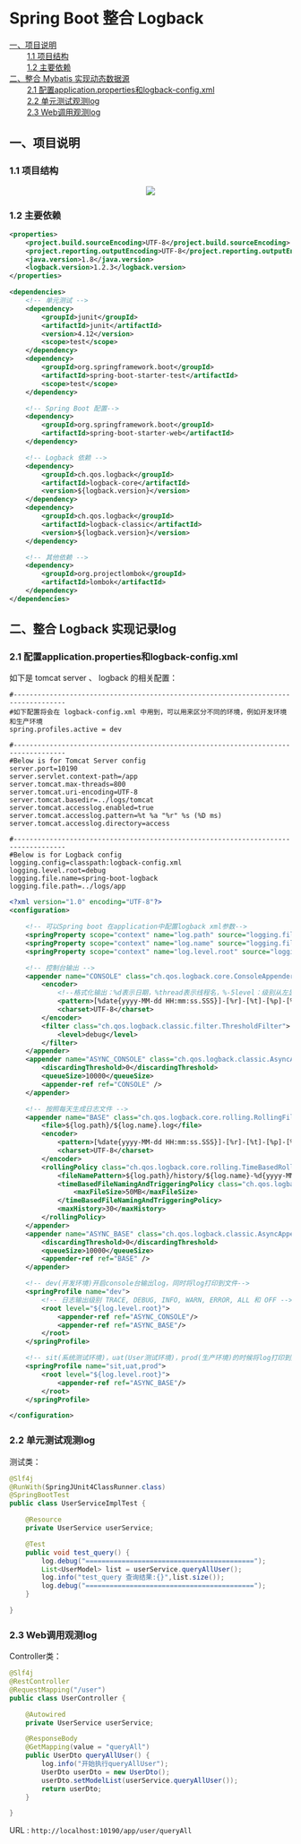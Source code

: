 # Spring Boot 整合 Logback


<nav>
<a href="#一项目说明">一、项目说明</a><br/>
&nbsp;&nbsp;&nbsp;&nbsp;&nbsp;&nbsp;&nbsp;&nbsp;<a href="#11-项目结构">1.1 项目结构</a><br/>
&nbsp;&nbsp;&nbsp;&nbsp;&nbsp;&nbsp;&nbsp;&nbsp;<a href="#12-主要依赖">1.2 主要依赖</a><br/>
<a href="#二整合-Mybatis 实现动态数据源">二、整合 Mybatis 实现动态数据源</a><br/>
&nbsp;&nbsp;&nbsp;&nbsp;&nbsp;&nbsp;&nbsp;&nbsp;<a href="#21-配置application.properties和logback-config.xml">2.1 配置application.properties和logback-config.xml</a><br/>
&nbsp;&nbsp;&nbsp;&nbsp;&nbsp;&nbsp;&nbsp;&nbsp;<a href="#22-单元测试观测log">2.2 单元测试观测log</a><br/>
&nbsp;&nbsp;&nbsp;&nbsp;&nbsp;&nbsp;&nbsp;&nbsp;<a href="#23-Web调用观测log">2.3 Web调用观测log</a><br/>
</nav>

## 一、项目说明

### 1.1 项目结构

<div align="center"> <img src="https://github.com/GitHubForFrank/spring-all-demos/blob/master/00-materials/images/spring-boot-logback/project-structure.png"/> </div>

### 1.2 主要依赖

```xml
<properties>
	<project.build.sourceEncoding>UTF-8</project.build.sourceEncoding>
	<project.reporting.outputEncoding>UTF-8</project.reporting.outputEncoding>
	<java.version>1.8</java.version>
	<logback.version>1.2.3</logback.version>
</properties>

<dependencies>
	<!-- 单元测试 -->
	<dependency>
		<groupId>junit</groupId>
		<artifactId>junit</artifactId>
		<version>4.12</version>
		<scope>test</scope>
	</dependency>
	<dependency>
		<groupId>org.springframework.boot</groupId>
		<artifactId>spring-boot-starter-test</artifactId>
		<scope>test</scope>
	</dependency>

	<!-- Spring Boot 配置-->
	<dependency>
		<groupId>org.springframework.boot</groupId>
		<artifactId>spring-boot-starter-web</artifactId>
	</dependency>

	<!-- Logback 依赖 -->
	<dependency>
		<groupId>ch.qos.logback</groupId>
		<artifactId>logback-core</artifactId>
		<version>${logback.version}</version>
	</dependency>
	<dependency>
		<groupId>ch.qos.logback</groupId>
		<artifactId>logback-classic</artifactId>
		<version>${logback.version}</version>
	</dependency>

	<!-- 其他依赖 -->
	<dependency>
		<groupId>org.projectlombok</groupId>
		<artifactId>lombok</artifactId>
	</dependency>
</dependencies>
```


## 二、整合 Logback 实现记录log

### 2.1 配置application.properties和logback-config.xml

如下是 tomcat server 、 logback 的相关配置：

```properties
#-----------------------------------------------------------------------------------
#如下配置将会在 logback-config.xml 中用到，可以用来区分不同的环境，例如开发环境和生产环境
spring.profiles.active = dev

#-----------------------------------------------------------------------------------
#Below is for Tomcat Server config
server.port=10190
server.servlet.context-path=/app
server.tomcat.max-threads=800
server.tomcat.uri-encoding=UTF-8
server.tomcat.basedir=../logs/tomcat
server.tomcat.accesslog.enabled=true
server.tomcat.accesslog.pattern=%t %a "%r" %s (%D ms)
server.tomcat.accesslog.directory=access

#-----------------------------------------------------------------------------------
#Below is for Logback config
logging.config=classpath:logback-config.xml
logging.level.root=debug
logging.file.name=spring-boot-logback
logging.file.path=../logs/app
```

```xml
<?xml version="1.0" encoding="UTF-8"?>
<configuration>

    <!-- 可以Spring boot 在application中配置logback xml参数-->
    <springProperty scope="context" name="log.path" source="logging.file.path"/>
    <springProperty scope="context" name="log.name" source="logging.file.name"/>
    <springProperty scope="context" name="log.level.root" source="logging.level.root"/>

    <!-- 控制台输出 -->
    <appender name="CONSOLE" class="ch.qos.logback.core.ConsoleAppender">
        <encoder>
            <!--格式化输出：%d表示日期，%thread表示线程名，%-5level：级别从左显示5个字符宽度%msg：日志消息，%n是换行符-->
            <pattern>[%date{yyyy-MM-dd HH:mm:ss.SSS}]-[%r]-[%t]-[%p]-[%logger] %.-10000m%n</pattern>
            <charset>UTF-8</charset>
        </encoder>
        <filter class="ch.qos.logback.classic.filter.ThresholdFilter">
            <level>debug</level>
        </filter>
    </appender>
    <appender name="ASYNC_CONSOLE" class="ch.qos.logback.classic.AsyncAppender">
        <discardingThreshold>0</discardingThreshold>
        <queueSize>10000</queueSize>
        <appender-ref ref="CONSOLE" />
    </appender>

    <!-- 按照每天生成日志文件 -->
    <appender name="BASE" class="ch.qos.logback.core.rolling.RollingFileAppender">
        <file>${log.path}/${log.name}.log</file>
        <encoder>
            <pattern>[%date{yyyy-MM-dd HH:mm:ss.SSS}]-[%r]-[%t]-[%p]-[%logger] %m%n</pattern>
            <charset>UTF-8</charset>
        </encoder>
        <rollingPolicy class="ch.qos.logback.core.rolling.TimeBasedRollingPolicy">
            <fileNamePattern>${log.path}/history/${log.name}-%d{yyyy-MM-dd}-%i.log</fileNamePattern>
            <timeBasedFileNamingAndTriggeringPolicy class="ch.qos.logback.core.rolling.SizeAndTimeBasedFNATP">
                <maxFileSize>50MB</maxFileSize>
            </timeBasedFileNamingAndTriggeringPolicy>
            <maxHistory>30</maxHistory>
        </rollingPolicy>
    </appender>
    <appender name="ASYNC_BASE" class="ch.qos.logback.classic.AsyncAppender">
        <discardingThreshold>0</discardingThreshold>
        <queueSize>10000</queueSize>
        <appender-ref ref="BASE" />
    </appender>

    <!-- dev(开发环境)开启console台输出log，同时将log打印到文件-->
    <springProfile name="dev">
        <!-- 日志输出级别 TRACE, DEBUG, INFO, WARN, ERROR, ALL 和 OFF -->
        <root level="${log.level.root}">
            <appender-ref ref="ASYNC_CONSOLE"/>
            <appender-ref ref="ASYNC_BASE"/>
        </root>
    </springProfile>

    <!-- sit(系统测试环境)，uat(User测试环境)，prod(生产环境)的时候将log打印到文件-->
    <springProfile name="sit,uat,prod">
        <root level="${log.level.root}">
            <appender-ref ref="ASYNC_BASE"/>
        </root>
    </springProfile>

</configuration>

```


### 2.2 单元测试观测log

测试类： 

```java
@Slf4j
@RunWith(SpringJUnit4ClassRunner.class)
@SpringBootTest
public class UserServiceImplTest {

    @Resource
    private UserService userService;

    @Test
    public void test_query() {
        log.debug("==========================================");
        List<UserModel> list = userService.queryAllUser();
        log.info("test_query 查询结果:{}",list.size());
        log.debug("==========================================");
    }

}
```


### 2.3 Web调用观测log

Controller类： 

```java
@Slf4j
@RestController
@RequestMapping("/user")
public class UserController {

    @Autowired
    private UserService userService;

    @ResponseBody
    @GetMapping(value = "queryAll")
    public UserDto queryAllUser() {
        log.info("开始执行queryAllUser");
        UserDto userDto = new UserDto();
        userDto.setModelList(userService.queryAllUser());
        return userDto;
    }

}
```

URL : `http://localhost:10190/app/user/queryAll`


